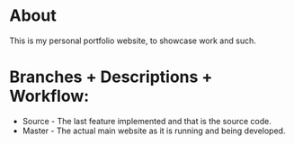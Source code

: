 # About

This is my personal portfolio website, to showcase work and such.

# Branches + Descriptions + Workflow:

* Source - The last feature implemented and that is the source code.
* Master - The actual main website as it is running and being developed.
